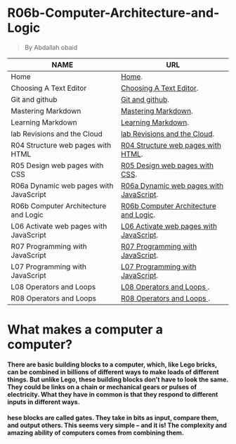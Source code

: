 # R06b-Computer-Architecture-and-Logic
> By Abdallah obaid

**NAME** | **URL**
------------ | -------------
Home | [Home](https://abdallah-obaid.github.io/learning-journal/).
Choosing A Text Editor | [Choosing A Text Editor](https://abdallah-obaid.github.io/learning-journal/choosing-A-Text-Editor).
Git and github | [Git and github](https://abdallah-obaid.github.io/learning-journal/git-and-github).
Mastering Markdown | [Mastering Markdown](https://abdallah-obaid.github.io/learning-journal/mastering-Markdown).
Learning Markdown | [Learning Markdown](https://abdallah-obaid.github.io/learning-journal/learning-Markdown).
lab Revisions and the Cloud  | [lab Revisions and the Cloud](https://abdallah-obaid.github.io/learning-journal/R03-Revisions-and-the-Cloud).
R04 Structure web pages with HTML  | [R04 Structure web pages with HTML](https://abdallah-obaid.github.io/learning-journal/R04-Structure-web-pages-with-HTML).
R05 Design web pages with CSS  | [R05 Design web pages with CSS](https://abdallah-obaid.github.io/learning-journal/R05-Design-web-pages-with-CSS).
R06a Dynamic web pages with JavaScript  | [R06a Dynamic web pages with JavaScript](https://abdallah-obaid.github.io/learning-journal/R06a-Dynamic-web-pages-with-JavaScript).
R06b Computer Architecture and Logic  | [R06b Computer Architecture and Logic](https://abdallah-obaid.github.io/learning-journal/R06b-Computer-Architecture-and-Logic).
L06 Activate web pages with JavaScript  | [L06 Activate web pages with JavaScript](https://abdallah-obaid.github.io/learning-journal/L06-Activate-web-pages-with-JavaScript.Html).
R07 Programming with JavaScript  | [R07 Programming with JavaScript](https://abdallah-obaid.github.io/learning-journal/R07-Programming-with-JavaScript).
L07 Programming with JavaScript  | [L07 Programming with JavaScript](https://abdallah-obaid.github.io/learning-journal/L07-Programming-with-JavaScript.HTML).
L08 Operators and Loops  | [L08 Operators and Loops ](https://abdallah-obaid.github.io/learning-journal/L08-Operators-and-Loops.html).
R08 Operators and Loops  | [R08 Operators and Loops ](https://abdallah-obaid.github.io/learning-journal/R08-Operators-and-Loops).


# What makes a computer a computer?
#### There are basic building blocks to a computer, which, like Lego bricks, can be combined in billions of different ways to make loads of different things. But unlike Lego, these building blocks don’t have to look the same. They could be links on a chain or mechanical gears or pulses of electricity. What they have in common is that they respond to different inputs in different ways.
#### hese blocks are called gates. They take in bits as input, compare them, and output others. This seems very simple – and it is! The complexity and amazing ability of computers comes from combining them.